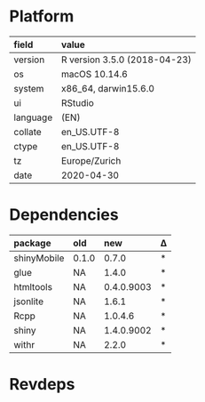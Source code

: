 # Platform

|field    |value                        |
|:--------|:----------------------------|
|version  |R version 3.5.0 (2018-04-23) |
|os       |macOS  10.14.6               |
|system   |x86_64, darwin15.6.0         |
|ui       |RStudio                      |
|language |(EN)                         |
|collate  |en_US.UTF-8                  |
|ctype    |en_US.UTF-8                  |
|tz       |Europe/Zurich                |
|date     |2020-04-30                   |

# Dependencies

|package     |old   |new        |Δ  |
|:-----------|:-----|:----------|:--|
|shinyMobile |0.1.0 |0.7.0      |*  |
|glue        |NA    |1.4.0      |*  |
|htmltools   |NA    |0.4.0.9003 |*  |
|jsonlite    |NA    |1.6.1      |*  |
|Rcpp        |NA    |1.0.4.6    |*  |
|shiny       |NA    |1.4.0.9002 |*  |
|withr       |NA    |2.2.0      |*  |

# Revdeps

